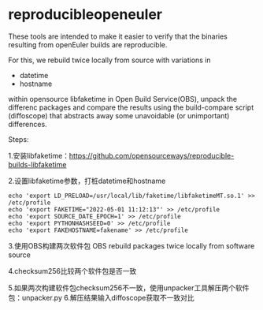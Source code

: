 # reproducibleopeneuler
These tools are intended to make it easier to verify that the binaries resulting from openEuler builds are reproducible.

For this, we rebuild twice locally from source with variations in

* datetime
* hostname

within opensource libfaketime in Open Build Service(OBS),
unpack the differenc packages and compare the results using the build-compare script (diffoscope) that abstracts away some unavoidable (or unimportant) differences.

Steps:

1.安装libfaketime：https://github.com/opensourceways/reproducible-builds-libfaketime

2.设置libfaketime参数，打桩datetime和hostname

```
echo 'export LD_PRELOAD=/usr/local/lib/faketime/libfaketimeMT.so.1' >> /etc/profile
echo 'export FAKETIME="2022-05-01 11:12:13"' >> /etc/profile
echo 'export SOURCE_DATE_EPOCH=1' >> /etc/profile
echo 'export PYTHONHASHSEED=0' >> /etc/profile
echo 'export FAKEHOSTNAME=fakename' >> /etc/profile
```
3.使用OBS构建两次软件包 OBS rebuild packages twice locally from software source

4.checksum256比较两个软件包是否一致

5.如果两次构建软件包checksum256不一致，使用unpacker工具解压两个软件包：unpacker.py
6.解压结果输入diffoscope获取不一致对比
